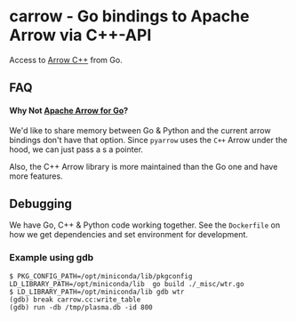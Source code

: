 # carrow - Go bindings to Apache Arrow via C++-API

Access to [Arrow C++](https://arrow.apache.org/docs/cpp/) from Go.

## FAQ

#### Why Not [Apache Arrow for Go](https://github.com/apache/arrow/tree/master/go)?

We'd like to share memory between Go & Python and the current arrow bindings
don't have that option. Since `pyarrow` uses the `C++` Arrow under the hood, we
can just pass a s a pointer.

Also, the C++ Arrow library is more maintained than the Go one and have more
features.

## Debugging

We have Go, C++ & Python code working together. See the `Dockerfile` on how we
get dependencies and set environment for development. 

### Example using gdb

    $ PKG_CONFIG_PATH=/opt/miniconda/lib/pkgconfig LD_LIBRARY_PATH=/opt/miniconda/lib  go build ./_misc/wtr.go
    $ LD_LIBRARY_PATH=/opt/miniconda/lib gdb wtr
    (gdb) break carrow.cc:write_table
    (gdb) run -db /tmp/plasma.db -id 800


